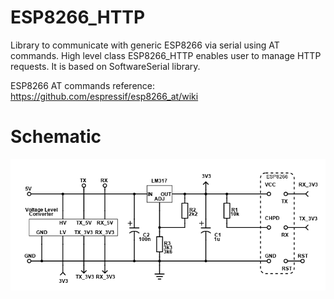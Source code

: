 # ESP8266_HTTP
Library to communicate with generic ESP8266 via serial using AT commands. High level class ESP8266_HTTP enables user to manage HTTP requests. It is based on SoftwareSerial library.

ESP8266 AT commands reference: https://github.com/espressif/esp8266_at/wiki

# Schematic
<img src="img/schematic.png" alt="Wiring schematic of ESP8266">
